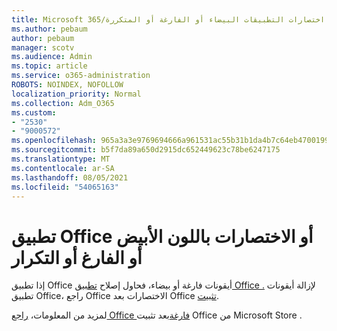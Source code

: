 ```yaml
---
title: Microsoft 365/اختصارات التطبيقات البيضاء أو الفارغة أو المتكررة
ms.author: pebaum
author: pebaum
manager: scotv
ms.audience: Admin
ms.topic: article
ms.service: o365-administration
ROBOTS: NOINDEX, NOFOLLOW
localization_priority: Normal
ms.collection: Adm_O365
ms.custom:
- "2530"
- "9000572"
ms.openlocfilehash: 965a3a3e9769694666a961531ac55b31b1da4b7c64eb4700199df8cbcf2152d7
ms.sourcegitcommit: b5f7da89a650d2915dc652449623c78be6247175
ms.translationtype: MT
ms.contentlocale: ar-SA
ms.lasthandoff: 08/05/2021
ms.locfileid: "54065163"
---
```

# <a name="office-app-icons-or-shortcuts-are-white-blank-or-duplicate"></a>تطبيق Office أو الاختصارات باللون الأبيض أو الفارغ أو التكرار

إذا تطبيق Office أيقونات فارغة أو بيضاء، فحاول إصلاح [تطبيق Office .](https://support.office.com/article/repair-an-office-application-7821d4b6-7c1d-4205-aa0e-a6b40c5bb88b) لإزالة أيقونات تطبيق Office، راجع Office الاختصارات بعد Office [تثبيت](https://support.office.com/article/office-shortcuts-remain-after-office-uninstall-cc04b8e2-6e91-4c10-94af-9359e595d565).

لمزيد من المعلومات، [راجع Office فارغة](https://support.office.com/article/office-icons-are-blank-after-installing-office-from-the-microsoft-store-7cdaebde-93d5-4873-b767-d9ddc0474d59)بعد تثبيت Office من Microsoft Store .